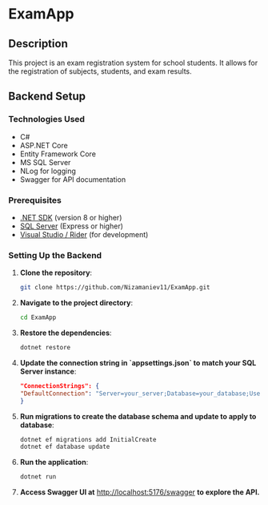 # ExamApp

## Description
This project is an exam registration system for school students. It allows for the registration of subjects, students, and exam results.

## Backend Setup

### Technologies Used
- C#
- ASP.NET Core
- Entity Framework Core
- MS SQL Server
- NLog for logging
- Swagger for API documentation

### Prerequisites
- [.NET SDK](https://dotnet.microsoft.com/download) (version 8 or higher)
- [SQL Server](https://www.microsoft.com/en-us/sql-server/sql-server-downloads) (Express or higher)
- [Visual Studio / Rider](https://www.jetbrains.com/rider/) (for development)

### Setting Up the Backend

1. **Clone the repository**:
   ```bash
   git clone https://github.com/Nizamaniev11/ExamApp.git
   ```

2. **Navigate to the project directory**:
   ```bash
   cd ExamApp
   ```

3. **Restore the dependencies**:
   ```bash
   dotnet restore
   ```

4. **Update the connection string in \`appsettings.json\` to match your SQL Server instance**:
   ```json
   "ConnectionStrings": {
   "DefaultConnection": "Server=your_server;Database=your_database;User Id=your_user;Password=your_password;"
   }
   ```

5. **Run migrations to create the database schema and update to apply to database**:
   ```bash
   dotnet ef migrations add InitialCreate
   dotnet ef database update
   ```

6. **Run the application**:
   ```bash
   dotnet run
   ```

7. **Access Swagger UI at** [http://localhost:5176/swagger](http://localhost:5176/swagger) **to explore the API.**

